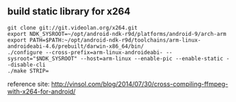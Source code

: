 ## build static library for x264

```
git clone git://git.videolan.org/x264.git
export NDK_SYSROOT=~/opt/android-ndk-r9d/platforms/android-9/arch-arm
export PATH=$PATH:~/opt/android-ndk-r9d/toolchains/arm-linux-androideabi-4.6/prebuilt/darwin-x86_64/bin/
./configure --cross-prefix=arm-linux-androideabi- --sysroot="$NDK_SYSROOT" --host=arm-linux --enable-pic --enable-static --disable-cli
./make STRIP=
```

reference site: http://vinsol.com/blog/2014/07/30/cross-compiling-ffmpeg-with-x264-for-android/ 


